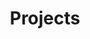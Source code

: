 ---
layout: projects
title: "Projects"
permalink: /projects/
description: "A curated list of some of my games and projects that I've done.
        Learn each and every project I've released over the years and what I am working on now."
---